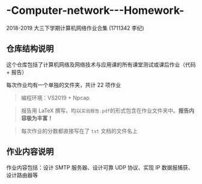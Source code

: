 # -Computer-network---Homework-
2018-2019 大三下学期计算机网络作业合集 (1711342 李纪)

## 仓库结构说明
这个仓库包括了计算机网络及网络技术与应用课的所有课堂测试或课后作业（代码 + 报告）

每次作业均有一个单独的文件夹，共计 22 项作业

> 编程环境：VS2019 + Npcap

> 报告用 LaTeX 撰写，均以`实验报告.pdf`的形式包含在作业文件夹中。**报告内容极为丰富！**

> 每次作业的分数都直接写在了 `txt` 文档的文件名上

## 作业内容说明

作业内容包括：设计 SMTP 服务器、设计可靠 UDP 协议、实现 IP 数据报捕获、设计路由器等
